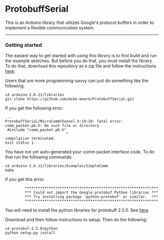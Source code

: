 # ProtobuffSerial
This is an Arduino library that utilizes Google's protocol buffers in order to implement a flexible communication system.

---
### Getting started
The easiest way to get started with using this library is to first build and run the example sketches. But before you do that,
you must install the library. To do that, download this repository as a zip file and follow the instructions [here](https://www.arduino.cc/en/Guide/Libraries#toc4).

Users that are more programming-savvy can just do something like the following:

```
cd arduino-1.6.11/libraries
git clone https://github.com/mike-moore/ProtobuffSerial.git
```




If you get the following error:

```
...
ProtobuffSerial/MicroCommChannel.h:19:28: fatal error: comm_packet.pb.h: No such file or directory
 #include "comm_packet.pb.h"
                            ^
compilation terminated.
exit status 1
```

You have not yet auto-generated your comm packet interface code. To do that run the following commands:
```
cd arduino-1.6.11/libraries/Examples/SimpleComm
make
```

If you get this error:

```
         *************************************************************
         *** Could not import the Google protobuf Python libraries ***
         *** Try installing package 'python-protobuf' or similar.  ***
         *************************************************************
```
 
 You will need to install the python libraries for protobuff 2.5.0. See [here](https://github.com/google/protobuf/releases/tag/v2.5.0) 
 
 Download and then follow instructions to setup. Then do the following:
 
 ```
cd protobuf-2.5.0/python
python setup.py install
```
 

